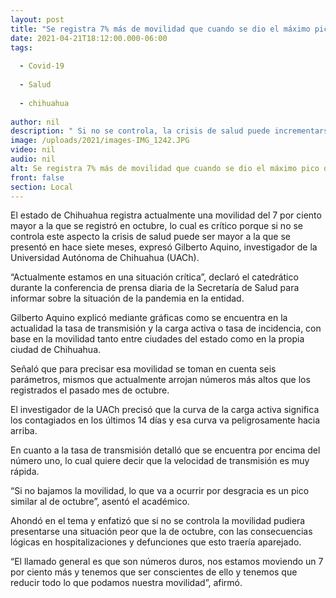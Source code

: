 ```yaml
---
layout: post
title: "Se registra 7% más de movilidad que cuando se dio el máximo pico de contagios, alerta investigador"
date: 2021-04-21T18:12:00.000-06:00
tags:
  
  - Covid-19
  
  - Salud
  
  - chihuahua
  
author: nil
description: " Si no se controla, la crisis de salud puede incrementarse más en comparación con la segunda ola de hace 7 meses: Gilberto Aquino"
image: /uploads/2021/images-IMG_1242.JPG
video: nil
audio: nil
alt: Se registra 7% más de movilidad que cuando se dio el máximo pico de contagios, alerta investigador
front: false
section: Local
---
```


El estado de Chihuahua registra actualmente una movilidad del 7 por ciento mayor a la que se registró en octubre, lo cual es crítico porque si no se controla este aspecto la crisis de salud puede ser mayor a la que se presentó en hace siete meses, expresó Gilberto Aquino, investigador de la Universidad Autónoma de Chihuahua (UACh).

 

“Actualmente estamos en una situación crítica”, declaró el catedrático durante la conferencia de prensa diaria de la Secretaría de Salud para informar sobre la situación de la pandemia en la entidad.

 

Gilberto Aquino explicó mediante gráficas como se encuentra en la actualidad  la tasa de transmisión y la carga activa o tasa de incidencia, con base en la movilidad tanto entre ciudades del estado como en la propia ciudad de Chihuahua.

 

Señaló que para precisar esa movilidad se toman en cuenta seis parámetros, mismos que actualmente arrojan números más altos que los registrados el pasado mes de octubre.  

 

El investigador de la UACh precisó que la curva de la carga activa significa los contagiados en los últimos 14 días y esa curva va peligrosamente hacia arriba.

 

En cuanto a la tasa de transmisión detalló que se encuentra por encima del número uno, lo cual quiere decir que la velocidad de transmisión es muy rápida.

 

“Si no bajamos la movilidad, lo que va a ocurrir por desgracia es un pico similar al de octubre”, asentó el académico.

 

Ahondó en el tema y enfatizó que si no se controla la movilidad pudiera presentarse una situación peor que la de octubre, con las consecuencias lógicas en hospitalizaciones y defunciones que esto traería aparejado.

 

“El llamado general es que son números duros, nos estamos moviendo un 7 por ciento más y tenemos que ser conscientes de ello y tenemos que reducir todo lo que podamos nuestra movilidad”, afirmó.